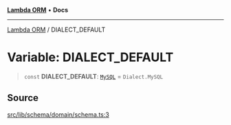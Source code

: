 [**Lambda ORM**](../README.md) • **Docs**

***

[Lambda ORM](../README.md) / DIALECT\_DEFAULT

# Variable: DIALECT\_DEFAULT

> `const` **DIALECT\_DEFAULT**: [`MySQL`](../enumerations/Dialect.md#mysql) = `Dialect.MySQL`

## Source

[src/lib/schema/domain/schema.ts:3](https://github.com/lambda-orm/lambdaorm-base/blob/2b4bbf4c1401295bf2ed95d8b326e6cfc5d3f301/src/lib/schema/domain/schema.ts#L3)
